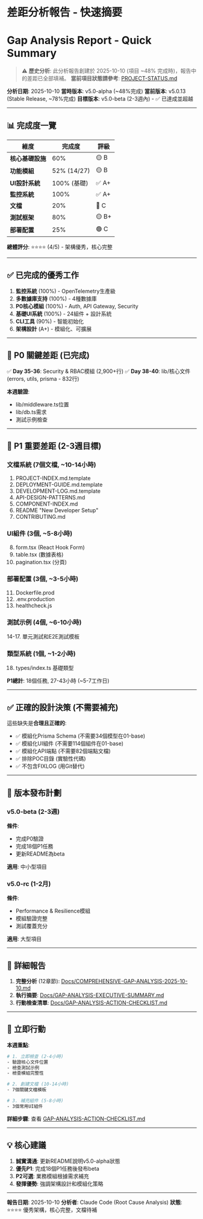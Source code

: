 # 差距分析報告 - 快速摘要
# Gap Analysis Report - Quick Summary

> ⚠️ **歷史分析**: 此分析報告創建於 2025-10-10 (項目 ~48% 完成時)，報告中的差距已全部填補。
> **當前項目狀態請參考**: [PROJECT-STATUS.md](Docs/PROJECT-STATUS.md)

**分析日期**: 2025-10-10
**當時版本**: v5.0-alpha (~48%完成)
**當前版本**: v5.0.13 (Stable Release, ~78%完成)
**目標版本**: v5.0-beta (2-3週內) - ✅ 已達成並超越

---

## 📊 完成度一覽

| 維度 | 完成度 | 評級 |
|------|--------|------|
| **核心基礎設施** | 60% | 🟡 B |
| **功能模組** | 52% (14/27) | 🟡 B |
| **UI設計系統** | 100% (基礎) | ✅ A+ |
| **監控系統** | 100% | ✅ A+ |
| **文檔** | 20% | 🔴 C |
| **測試框架** | 80% | 🟡 B+ |
| **部署配置** | 25% | 🟢 C |

**總體評分**: ⭐⭐⭐⭐ (4/5) - 架構優秀，核心完整

---

## ✅ 已完成的優秀工作

1. **監控系統** (100%) - OpenTelemetry生產級
2. **多數據庫支持** (100%) - 4種數據庫
3. **P0核心模組** (100%) - Auth, API Gateway, Security
4. **基礎UI系統** (100%) - 24組件 + 設計系統
5. **CLI工具** (90%) - 智能初始化
6. **架構設計** (A+) - 模組化、可擴展

---

## 🎯 P0 關鍵差距 (已完成)

✅ **Day 35-36**: Security & RBAC模組 (2,900+行)
✅ **Day 38-40**: lib/核心文件 (errors, utils, prisma - 832行)

**本週驗證**:
- lib/middleware.ts位置
- lib/db.ts需求
- 測試示例檢查

---

## 🎯 P1 重要差距 (2-3週目標)

### 文檔系統 (7個文檔, ~10-14小時)
1. PROJECT-INDEX.md.template
2. DEPLOYMENT-GUIDE.md.template
3. DEVELOPMENT-LOG.md.template
4. API-DESIGN-PATTERNS.md
5. COMPONENT-INDEX.md
6. README "New Developer Setup"
7. CONTRIBUTING.md

### UI組件 (3個, ~5-8小時)
8. form.tsx (React Hook Form)
9. table.tsx (數據表格)
10. pagination.tsx (分頁)

### 部署配置 (3個, ~3-5小時)
11. Dockerfile.prod
12. .env.production
13. healthcheck.js

### 測試示例 (4個, ~6-10小時)
14-17. 單元測試和E2E測試模板

### 類型系統 (1個, ~1-2小時)
18. types/index.ts 基礎類型

**P1總計**: 18個任務, 27-43小時 (~5-7工作日)

---

## ✅ 正確的設計決策 (不需要補充)

這些缺失是**合理且正確的**:
- ✅ 模組化Prisma Schema (不需要34個模型在01-base)
- ✅ 模組化UI組件 (不需要114個組件在01-base)
- ✅ 模組化API端點 (不需要82個端點文檔)
- ✅ 排除POC目錄 (實驗性代碼)
- ✅ 不包含FIXLOG (用Git替代)

---

## 📅 版本發布計劃

### v5.0-beta (2-3週)
**條件**:
- 完成P0驗證
- 完成18個P1任務
- 更新README為beta

**適用**: 中小型項目

### v5.0-rc (1-2月)
**條件**:
- Performance & Resilience模組
- 模組驗證完整
- 測試覆蓋充分

**適用**: 大型項目

---

## 📖 詳細報告

1. **完整分析** (12章節): [Docs/COMPREHENSIVE-GAP-ANALYSIS-2025-10-10.md](Docs/COMPREHENSIVE-GAP-ANALYSIS-2025-10-10.md)
2. **執行摘要**: [Docs/GAP-ANALYSIS-EXECUTIVE-SUMMARY.md](Docs/GAP-ANALYSIS-EXECUTIVE-SUMMARY.md)
3. **行動檢查清單**: [Docs/GAP-ANALYSIS-ACTION-CHECKLIST.md](Docs/GAP-ANALYSIS-ACTION-CHECKLIST.md)

---

## 🚀 立即行動

**本週重點**:
```bash
# 1. 立即檢查 (2-4小時)
- 驗證核心文件位置
- 檢查測試示例
- 檢查模組完整性

# 2. 創建文檔 (10-14小時)
- 7個關鍵文檔模板

# 3. 補充組件 (5-8小時)
- 3個常用UI組件
```

**詳細步驟**: 查看 [GAP-ANALYSIS-ACTION-CHECKLIST.md](Docs/GAP-ANALYSIS-ACTION-CHECKLIST.md)

---

## 💡 核心建議

1. **誠實溝通**: 更新README說明v5.0-alpha狀態
2. **優先P1**: 完成18個P1任務後發布beta
3. **P2可選**: 業務模組根據需求補充
4. **發揮優勢**: 強調架構設計和模組化策略

---

**報告日期**: 2025-10-10
**分析者**: Claude Code (Root Cause Analysis)
**狀態**: ⭐⭐⭐⭐ 優秀架構，核心完整，文檔待補
